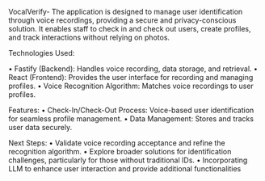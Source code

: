 VocalVerify- The application is designed to manage user identification through voice recordings, providing a secure and privacy-conscious solution. It enables staff to check in and check out users, create profiles, and track interactions without relying on photos.

Technologies Used:

•	Fastify (Backend): Handles voice recording, data storage, and retrieval.
•	React (Frontend): Provides the user interface for recording and managing profiles.
•	Voice Recognition Algorithm: Matches voice recordings to user profiles.

Features:
•	Check-In/Check-Out Process: Voice-based user identification for seamless profile management.
•	Data Management: Stores and tracks user data securely.

Next Steps:
•	Validate voice recording acceptance and refine the recognition algorithm.
•	Explore broader solutions for identification challenges, particularly for those without traditional IDs.
•	Incorporating LLM to enhance user interaction and provide additional functionalities
